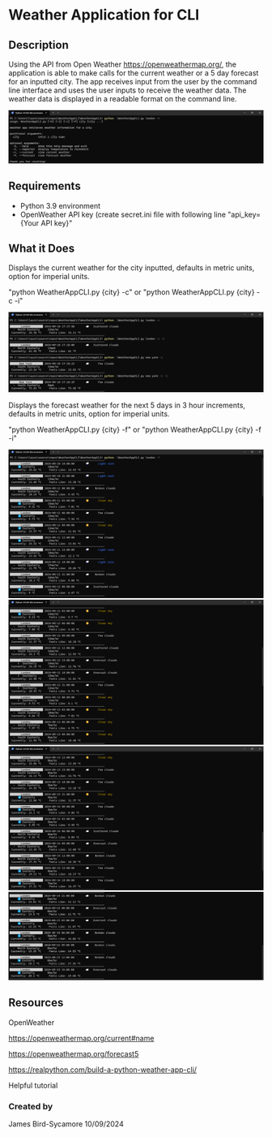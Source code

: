 # Weather Application for CLI

## Description
Using the API from Open Weather https://openweathermap.org/, the application is able to make calls for the current weather or a 5 day forecast for an inputted city. The app receives input from the user by the command line interface and uses the user inputs to receive the weather data. The weather data is displayed in a readable format on the command line.

![Weather App help command photo](/Photos/weather_app_help.png)

## Requirements
- Python 3.9 environment
- OpenWeather API key (create secret.ini file with following line "api_key={Your API key}"

## What it Does
Displays the current weather for the city inputted, defaults in metric units, option for imperial units.

"python WeatherAppCLI.py {city} -c" or "python WeatherAppCLI.py {city} -c -i"

![Weather App current weather](/Photos/weather_app_current.png)

Displays the forecast weather for the next 5 days in 3 hour increments, defaults in metric units, option for imperial units.

"python WeatherAppCLI.py {city} -f" or "python WeatherAppCLI.py {city} -f -i"

![Weather App forecast weather 1](/Photos/weather_app_forecast_1.png)
![Weather App forecast weather 2](/Photos/weather_app_forecast_2.png)
![Weather App forecast weather 3](/Photos/weather_app_forecast_3.png)
![Weather App forecast weather 4](/Photos/weather_app_forecast_4.png)

## Resources
OpenWeather

https://openweathermap.org/current#name

https://openweathermap.org/forecast5

https://realpython.com/build-a-python-weather-app-cli/

Helpful tutorial

### Created by
James Bird-Sycamore  10/09/2024
